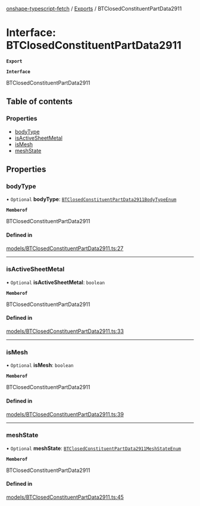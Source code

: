 [onshape-typescript-fetch](../README.md) / [Exports](../modules.md) / BTClosedConstituentPartData2911

# Interface: BTClosedConstituentPartData2911

**`Export`**

**`Interface`**

BTClosedConstituentPartData2911

## Table of contents

### Properties

- [bodyType](BTClosedConstituentPartData2911.md#bodytype)
- [isActiveSheetMetal](BTClosedConstituentPartData2911.md#isactivesheetmetal)
- [isMesh](BTClosedConstituentPartData2911.md#ismesh)
- [meshState](BTClosedConstituentPartData2911.md#meshstate)

## Properties

### bodyType

• `Optional` **bodyType**: [`BTClosedConstituentPartData2911BodyTypeEnum`](../modules.md#btclosedconstituentpartdata2911bodytypeenum-1)

**`Memberof`**

BTClosedConstituentPartData2911

#### Defined in

[models/BTClosedConstituentPartData2911.ts:27](https://github.com/toebes/onshape-typescript-fetch/blob/3e11ae1/models/BTClosedConstituentPartData2911.ts#L27)

___

### isActiveSheetMetal

• `Optional` **isActiveSheetMetal**: `boolean`

**`Memberof`**

BTClosedConstituentPartData2911

#### Defined in

[models/BTClosedConstituentPartData2911.ts:33](https://github.com/toebes/onshape-typescript-fetch/blob/3e11ae1/models/BTClosedConstituentPartData2911.ts#L33)

___

### isMesh

• `Optional` **isMesh**: `boolean`

**`Memberof`**

BTClosedConstituentPartData2911

#### Defined in

[models/BTClosedConstituentPartData2911.ts:39](https://github.com/toebes/onshape-typescript-fetch/blob/3e11ae1/models/BTClosedConstituentPartData2911.ts#L39)

___

### meshState

• `Optional` **meshState**: [`BTClosedConstituentPartData2911MeshStateEnum`](../modules.md#btclosedconstituentpartdata2911meshstateenum-1)

**`Memberof`**

BTClosedConstituentPartData2911

#### Defined in

[models/BTClosedConstituentPartData2911.ts:45](https://github.com/toebes/onshape-typescript-fetch/blob/3e11ae1/models/BTClosedConstituentPartData2911.ts#L45)
